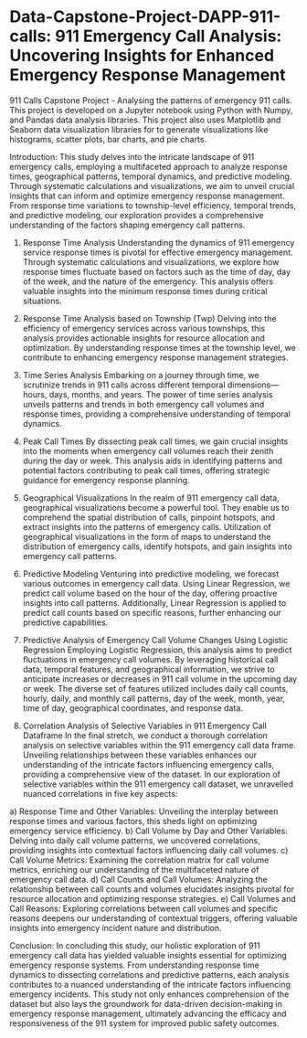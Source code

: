# Data-Capstone-Project-DAPP-911-calls: 911 Emergency Call Analysis: Uncovering Insights for Enhanced Emergency Response Management
911 Calls Capstone Project - Analysing the patterns of emergency 911 calls. This project is developed on a Jupyter notebook using Python with Numpy, and Pandas data analysis libraries. This project also uses Matplotlib and Seaborn data visualization libraries for to generate visualizations like histograms, scatter plots, bar charts, and pie charts.

Introduction:
This study delves into the intricate landscape of 911 emergency calls, employing a multifaceted approach to analyze response times, geographical patterns, temporal dynamics, and predictive modeling. Through systematic calculations and visualizations, we aim to unveil crucial insights that can inform and optimize emergency response management. From response time variations to township-level efficiency, temporal trends, and predictive modeling, our exploration provides a comprehensive understanding of the factors shaping emergency call patterns.

1. Response Time Analysis
Understanding the dynamics of 911 emergency service response times is pivotal for effective emergency management. Through systematic calculations and visualizations, we explore how response times fluctuate based on factors such as the time of day, day of the week, and the nature of the emergency. This analysis offers valuable insights into the minimum response times during critical situations.

2. Response Time Analysis based on Township (Twp)
Delving into the efficiency of emergency services across various townships, this analysis provides actionable insights for resource allocation and optimization. By understanding response times at the township level, we contribute to enhancing emergency response management strategies.

3. Time Series Analysis
Embarking on a journey through time, we scrutinize trends in 911 calls across different temporal dimensions—hours, days, months, and years. The power of time series analysis unveils patterns and trends in both emergency call volumes and response times, providing a comprehensive understanding of temporal dynamics.

4. Peak Call Times
By dissecting peak call times, we gain crucial insights into the moments when emergency call volumes reach their zenith during the day or week. This analysis aids in identifying patterns and potential factors contributing to peak call times, offering strategic guidance for emergency response planning.

5. Geographical Visualizations
In the realm of 911 emergency call data, geographical visualizations become a powerful tool. They enable us to comprehend the spatial distribution of calls, pinpoint hotspots, and extract insights into the patterns of emergency calls. Utilization of geographical visualizations in the form of maps to understand the distribution of emergency calls, identify hotspots, and gain insights into emergency call patterns.

6. Predictive Modeling
Venturing into predictive modeling, we forecast various outcomes in emergency call data. Using Linear Regression, we predict call volume based on the hour of the day, offering proactive insights into call patterns. Additionally, Linear Regression is applied to predict call counts based on specific reasons, further enhancing our predictive capabilities.

7. Predictive Analysis of Emergency Call Volume Changes Using Logistic Regression
Employing Logistic Regression, this analysis aims to predict fluctuations in emergency call volumes. By leveraging historical call data, temporal features, and geographical information, we strive to anticipate increases or decreases in 911 call volume in the upcoming day or week. The diverse set of features utilized includes daily call counts, hourly, daily, and monthly call patterns, day of the week, month, year, time of day, geographical coordinates, and response data.

8. Correlation Analysis of Selective Variables in 911 Emergency Call Dataframe
In the final stretch, we conduct a thorough correlation analysis on selective variables within the 911 emergency call data frame. Unveiling relationships between these variables enhances our understanding of the intricate factors influencing emergency calls, providing a comprehensive view of the dataset.
In our exploration of selective variables within the 911 emergency call dataset, we unravelled nuanced correlations in five key aspects:

a)	Response Time and Other Variables: Unveiling the interplay between response times and various factors, this sheds light on optimizing emergency service efficiency.
b)	Call Volume by Day and Other Variables: Delving into daily call volume patterns, we uncovered correlations, providing insights into contextual factors influencing daily call volumes.
c)	Call Volume Metrics: Examining the correlation matrix for call volume metrics, enriching our understanding of the multifaceted nature of emergency call data.
d)	Call Counts and Call Volumes: Analyzing the relationship between call counts and volumes elucidates insights pivotal for resource allocation and optimizing response strategies.
e)	Call Volumes and Call Reasons: Exploring correlations between call volumes and specific reasons deepens our understanding of contextual triggers, offering valuable insights into emergency incident nature and distribution.

Conclusion:
In concluding this study, our holistic exploration of 911 emergency call data has yielded valuable insights essential for optimizing emergency response systems. From understanding response time dynamics to dissecting correlations and predictive patterns, each analysis contributes to a nuanced understanding of the intricate factors influencing emergency incidents. This study not only enhances comprehension of the dataset but also lays the groundwork for data-driven decision-making in emergency response management, ultimately advancing the efficacy and responsiveness of the 911 system for improved public safety outcomes.
